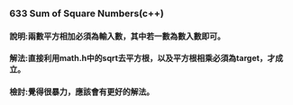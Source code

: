 ### 633 Sum of Square Numbers(c++)
#### 說明:兩數平方相加必須為輸入數，其中若一數為數入數即可。
#### 解法:直接利用math.h中的sqrt去平方根，以及平方根相乘必須為target，才成立。
#### 檢討:覺得很暴力，應該會有更好的解法。

